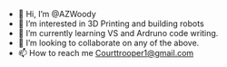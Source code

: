 - 👋 Hi, I’m @AZWoody
- 👀 I’m interested in 3D Printing and building robots
- 🌱 I’m currently learning VS and Ardruno code writing.
- 💞️ I’m looking to collaborate on any of the above.
- 📫 How to reach me Courttrooper1@gmail.com

<!---
AZWoody/AZWoody is a ✨ special ✨ repository because its `README.md` (this file) appears on your GitHub profile.
You can click the Preview link to take a look at your changes.
--->
